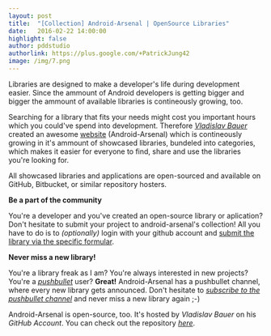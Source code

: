 ```yaml
---
layout: post
title:  "[Collection] Android-Arsenal | OpenSource Libraries"
date:   2016-02-22 14:00:00
highlight: false
author: pddstudio
authorlink: https://plus.google.com/+PatrickJung42
image: /img/7.png
---
```

Libraries are designed to make a developer's life during development easier.
 Since the ammount of Android developers is getting bigger and bigger the ammount of available libraries is contineously growing, too.

Searching for a library that fits your needs might cost you important hours which you could've spend into development.
Therefore [*Vladislav Bauer*](https://github.com/vbauer) created an awesome [website](http://android-arsenal.com/) (Android-Arsenal) which is contineously growing in it's ammount of showcased libraries, bundeled into categories, which makes it easier for everyone to find, share and use the libraries you're looking for.

All showcased libraries and applications are open-sourced and available on GitHub, Bitbucket, or similar repository hosters.

**Be a part of the community**

You're a developer and you've created an open-source library or aplication? Don't hesitate to submit your project to android-arsenal's collection! All you have to do is to *(optionally)* login with your github account and [submit the library via the specific formular](https://android-arsenal.com/feedback).

**Never miss a new library!**

You're a library freak as I am? You're always interested in new projects? You're a [*pushbullet*](https://play.google.com/store/apps/details?id=com.pushbullet.android) user?
**Great!** Android-Arsenal has a pushbullet channel, where every new library gets announced. Don't hesitate to [*subscribe to the pushbullet channel*](https://www.pushbullet.com/channel?tag=android_arsenal) and never miss a new library again ;-)

Android-Arsenal is open-source, too. It's hosted by *Vladislav Bauer* on his *GitHub Account*. You can check out the repository [*here*](https://github.com/vbauer/android-arsenal.com).